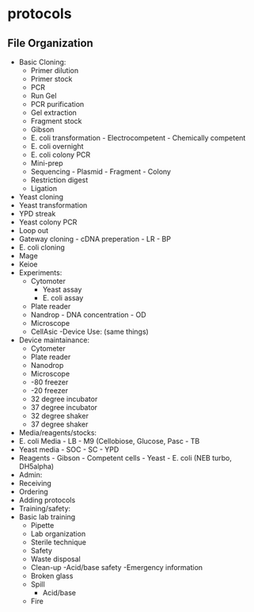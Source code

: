 protocols
=========

File Organization
------------

- Basic Cloning:
  - Primer dilution
  - Primer stock
  - PCR
  - Run Gel
  - PCR purification
  - Gel extraction
  - Fragment stock
  - Gibson
  - E. coli transformation
   		- Electrocompetent
   		- Chemically competent
  - E. coli overnight
  - E. coli colony PCR
  - Mini-prep
  - Sequencing
    	- Plasmid
    	- Fragment
    	- Colony
  - Restriction digest
  - Ligation
-	Yeast cloning
  -	Yeast transformation
  - YPD streak
  - Yeast colony PCR
  - Loop out
  - Gateway cloning
    	- cDNA preperation
    	- LR
    	- BP
-	E. coli cloning
  -	Mage
  -	Keioe
- Experiments:
	- Cytomoter
    	- Yeast assay
    	- E. coli assay
  - Plate reader
  - Nandrop
    	-	DNA concentration
    	-	OD
  - Microscope
  - CellAsic
-Device Use: (same things)
- Device maintainance:
  - Cytometer
  - Plate reader
  - Nanodrop
  - Microscope
  - -80 freezer
  - -20 freezer
  - 32 degree incubator
  - 37 degree incubator
  - 32 degree shaker
  - 37 degree shaker
-	Media/reagents/stocks:
  - E. coli Media
    	-	LB
    	-	M9 (Cellobiose, Glucose, Pasc
    	-	TB
  -	Yeast media
    	- SOC
    	-	SC
    	-	YPD
  -	Reagents
    	-	Gibson
    	-	Competent cells
      	-	Yeast
      	-	E. coli (NEB turbo, DH5alpha)
-	Admin:
  -	Receiving
  -	Ordering
  -	Adding protocols
-	Training/safety:
  -	Basic lab training
    -	Pipette
    -	Lab organization
    -	Sterile technique
    -	Safety
    -	Waste disposal
    -	Clean-up
    -Acid/base safety
  -Emergency information
    -	Broken glass
    - Spill
      - Acid/base
    -	Fire


